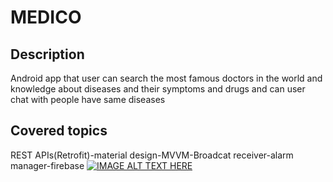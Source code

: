 # MEDICO
## Description
Android app that user can search the most famous doctors in the world and knowledge about diseases and their symptoms and drugs and can user chat with people have same diseases 
## Covered topics
REST APIs(Retrofit)-material design-MVVM-Broadcat receiver-alarm manager-firebase
[![IMAGE ALT TEXT HERE](https://img.youtube.com/vi/YOUTUBE_VIDEO_ID_HERE/0.jpg)](https://www.youtube.com/watch?v=wJYeZMy9A7I)

